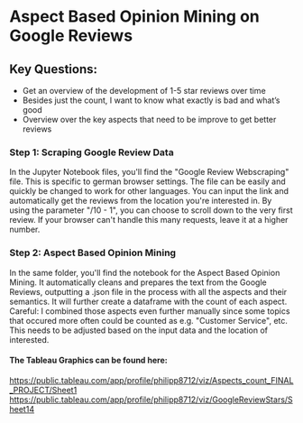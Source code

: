 # Aspect Based Opinion Mining on Google Reviews

## Key Questions:
- Get an overview of the development of 1-5 star reviews over time
- Besides just the count, I want to know what exactly is bad and what’s good
- Overview over the key aspects that need to be improve to get better reviews


### Step 1: Scraping Google Review Data
In the Jupyter Notebook files, you'll find the "Google Review Webscraping" file. This is specific to german browser settings. The file can be easily and quickly be changed to work for other languages. 
You can input the link and automatically get the reviews from the location you're interested in. By using the parameter "/10 - 1", you can choose to scroll down to the very first review. If your browser can't handle this many requests, leave it at a higher number.

### Step 2: Aspect Based Opinion Mining
In the same folder, you'll find the notebook for the Aspect Based Opinion Mining. It automatically cleans and prepares the text from the Google Reviews, outputting a .json file in the process with all the aspects and their semantics.
It will further create a dataframe with the count of each aspect. 
Careful: I combined those aspects even further manually since some topics that occured more often could be counted as e.g. "Customer Service", etc. This needs to be adjusted based on the input data and the location of interested.

#### The Tableau Graphics can be found here:
https://public.tableau.com/app/profile/philipp8712/viz/Aspects_count_FINAL_PROJECT/Sheet1
https://public.tableau.com/app/profile/philipp8712/viz/GoogleReviewStars/Sheet14
